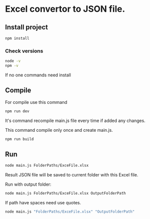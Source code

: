 # Excel convertor to JSON file.


## Install project

```bash
npm install
```

### Check versions
```bash
node -v
npm -v
```
If no one commands need install

## Compile
For compile use this command
```bash
npm run dev
```
It's command recompile main.js file every time if added any changes.

This command compile only once and create main.js.
```bash
npm run build
```


## Run

```bash
node main.js FolderPaths/ExceFile.xlsx
```
Result JSON file will be saved to current folder with this Excel file.

Run with output folder:
```bash
node main.js FolderPaths/ExceFile.xlsx OutputFolderPath
```

If path have spaces need use quotes.
```bash
node main.js "FolderPaths/ExceFile.xlsx" "OutputFolderPath"
```